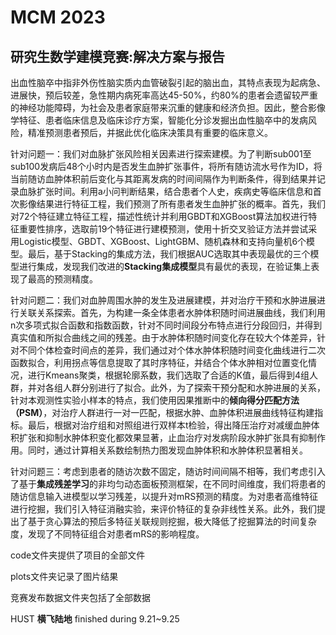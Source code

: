 # MCM 2023
## 研究生数学建模竞赛:解决方案与报告

出血性脑卒中指非外伤性脑实质内血管破裂引起的脑出血，其特点表现为起病急、进展快，预后较差，急性期内病死率高达45-50%，约80%的患者会遗留较严重的神经功能障碍，为社会及患者家庭带来沉重的健康和经济负担。因此，整合影像学特征、患者临床信息及临床诊疗方案，智能化分诊发掘出血性脑卒中的发病风险，精准预测患者预后，并据此优化临床决策具有重要的临床意义。

针对问题一：我们对血脉扩张风险相关因素进行探索建模。为了判断sub001至sub100发病后48个小时内是否发生血肿扩张事件，将所有随访流水号作为ID，将当前随访血肿体积前后变化与其距离发病的时间间隔作为判断条件，得到结果并记录血脉扩张时间。利用a小问判断结果，结合患者个人史，疾病史等临床信息和首次影像结果进行特征工程，我们预测了所有患者发生血肿扩张的概率。首先，我们对72个特征建立特征工程，描述性统计并利用GBDT和XGBoost算法加权进行特征重要性排序，选取前19个特征进行建模预测，使用十折交叉验证方法并尝试采用Logistic模型、GBDT、XGBoost、LightGBM、随机森林和支持向量机6个模型。最后，基于Stacking的集成方法，我们根据AUC选取其中表现最优的三个模型进行集成，发现我们改进的**Stacking集成模型**具有最优的表现，在验证集上表现了最高的预测精度。

针对问题二：我们对血肿周围水肿的发生及进展建模，并对治疗干预和水肿进展进行关联关系探索。首先，为构建一条全体患者水肿体积随时间进展曲线，我们利用n次多项式拟合函数和指数函数，针对不同时间段分布特点进行分段回归，并得到真实值和所拟合曲线之间的残差。由于水肿体积随时间变化存在较大个体差异，针对不同个体检查时间点的差异，我们通过对个体水肿体积随时间变化曲线进行二次函数拟合，利用拐点等信息提取了其时序特征，并结合个体水肿相对位置变化情况，进行Kmeans聚类，根据轮廓系数，我们选取了合适的K值，最后得到4组人群，并对各组人群分别进行了拟合。此外，为了探索干预分配和水肿进展的关系，针对本观测性实验小样本的特点，我们使用因果推断中的**倾向得分匹配方法（PSM）**，对治疗人群进行一对一匹配，根据水肿、血肿体积进展曲线特征构建指标。最后，根据对治疗组和对照组进行双样本t检验，得出降压治疗对减缓血肿体积扩张和抑制水肿体积变化都效果显著，止血治疗对发病阶段水肿扩张具有抑制作用。同时，通过计算相关系数绘制热力图发现血肿体积和水肿体积显著相关。

针对问题三：考虑到患者的随访次数不固定，随访时间间隔不相等，我们考虑引入了基于**集成残差学习**的非均匀动态面板预测框架，在不同时间维度，我们将患者的随访信息输入进模型以学习残差，以提升对mRS预测的精度。为对患者高维特征进行挖掘，我们引入特征消融实验，来评价特征的复杂非线性关系。此外，我们提出了基于贪心算法的预后多特征关联规则挖掘，极大降低了挖掘算法的时间复杂度，发现了不同特征组合对患者mRS的影响程度。

code文件夹提供了项目的全部文件

plots文件夹记录了图片结果

竞赛发布数据文件夹包括了全部数据

HUST **横飞陆地** finished during 9.21~9.25